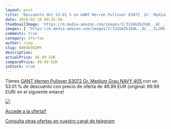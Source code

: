 ```yaml
---
layout: post
title: 'Descuento del 53.01 % en GANT Herren Pullover 83072  Gr. Medium  '
date: 2020-02-26 09:25:50
thumbnailImage: 'https://m.media-amazon.com/images/I/31GUmZk2kWL._AC_._SL200_.jpg'
images: [ 'https://m.media-amazon.com/images/I/31GUmZk2kWL._AC_._SL200_.jpg' ]
comments: true
category: ofertas
author: ring
slug: B004E9U2MY
description:
actualPrice: 46.99 EUR
comparePrice: 99.99 EUR
inStock: true
---
```


Tienes [GANT Herren Pullover 83072  Gr. Medium  Grau  NAVY 405 ](https://www.amazon.com/dp/B004E9U2MY/?tag=redken08-20) con un 53.01 % de descuento con precio de oferta de 46.99 EUR (original: 99.99 EUR) en el siguiente enlace!

[![](https://m.media-amazon.com/images/I/31GUmZk2kWL._AC_._SL200_.jpg)](https://www.amazon.com/dp/B004E9U2MY/?tag=redken08-20)

[Accede a la oferta!!](https://www.amazon.com/dp/B004E9U2MY/?tag=redken08-20)

[Consulta otras ofertas en nuestro canal de telegram](https://t.me/s/ofertas25)
